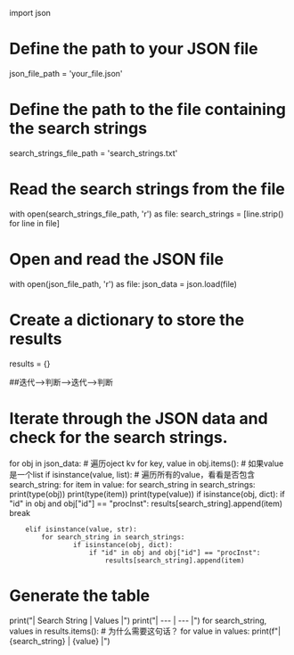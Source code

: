 

import json

# Define the path to your JSON file
json_file_path = 'your_file.json'

# Define the path to the file containing the search strings
search_strings_file_path = 'search_strings.txt'

# Read the search strings from the file
with open(search_strings_file_path, 'r') as file:
    search_strings = [line.strip() for line in file]

# Open and read the JSON file
with open(json_file_path, 'r') as file:
    json_data = json.load(file)

# Create a dictionary to store the results
results = {}

##迭代-->判断-->迭代-->判断
# Iterate through the JSON data and check for the search strings.

for obj in json_data:
    # 遍历oject kv
    for key, value in obj.items():
        # 如果value是一个list
        if isinstance(value, list):
            # 遍历所有的value，看看是否包含search_string:
            for item in value:
                for search_string in search_strings:
                    print(type(obj))
                    print(type(item))
                    print(type(value))
                    if isinstance(obj, dict):
                        if "id" in obj and obj["id"] == "procInst":
                            results[search_string].append(item)
                        break

        elif isinstance(value, str):
            for search_string in search_strings:
                    if isinstance(obj, dict):
                        if "id" in obj and obj["id"] == "procInst":
                            results[search_string].append(item)
# Generate the table
print("| Search String | Values |")
print("| --- | --- |")
for search_string, values in results.items():
    # 为什么需要这句话？
    for value in values:
        print(f"| {search_string} | {value} |")

